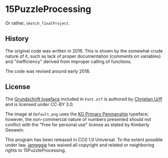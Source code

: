 # 15PuzzleProcessing

Or rather, `sketch_finalProject`.

## History

The original code was written in 2016. This is shown by the somewhat crude
nature of it, such as lack of proper documentation (comments on variables) and
"inefficiency" derived from improper calling of functions.

The code was revised around early 2018.

## License

The [Grundschrift typeface](https://fontlibrary.org/en/font/grundschrift)
included in `Font.otf` is authored by [Christian Urff](http://www.urff.info/)
and is licensed under CC-BY 3.0.

The image at `Default.png` uses the 
[KG Primary Penmanship](https://www.dafont.com/kg-primary-penmanship.font)
typeface; however, the non-commercial nature of numbers presented should not
conflict with the "Free for personal use" license as stated by Kimberly Geswein.

This program has been released in CC0 1.0 Universal. To the extent possible
under law, [janreggie](https://github.com/janreggie) has waived all copyright
and related or neighboring rights to 15PuzzleProcessing.
